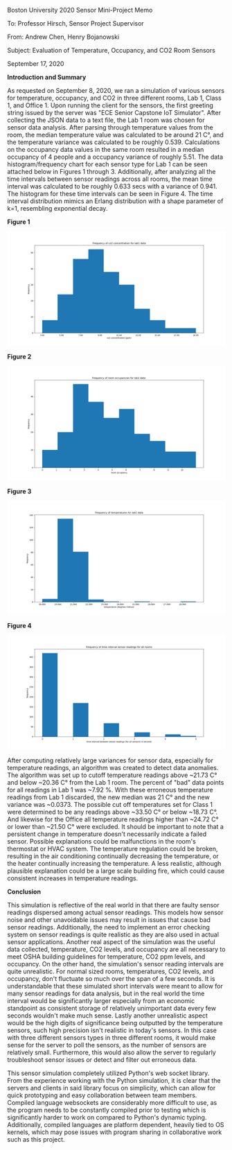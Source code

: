 Boston University 2020 Sensor Mini-Project Memo

To: Professor Hirsch, Sensor Project Supervisor

From: Andrew Chen, Henry Bojanowski

Subject: Evaluation of Temperature, Occupancy, and CO2 Room Sensors

September 17, 2020

**Introduction and Summary**

As requested on September 8, 2020, we ran a simulation of various sensors for temperature, occupancy, and CO2 in three different rooms, Lab 1, Class 1, and Office 1. Upon running the client for the sensors, the first greeting string issued by the server was &quot;ECE Senior Capstone IoT Simulator&quot;. After collecting the JSON data to a text file, the Lab 1 room was chosen for sensor data analysis. After parsing through temperature values from the room, the median temperature value was calculated to be around 21 C°, and the temperature variance was calculated to be roughly 0.539. Calculations on the occupancy data values in the same room resulted in a median occupancy of 4 people and a occupancy variance of roughly 5.51. The data histogram/frequency chart for each sensor type for Lab 1 can be seen attached below in Figures 1 through 3. Additionally, after analyzing all the time intervals between sensor readings across all rooms, the mean time interval was calculated to be roughly 0.633 secs with a variance of 0.941. The histogram for these time intervals can be seen in Figure 4. The time interval distribution mimics an Erlang distribution with a shape parameter of k=1, resembling exponential decay.

**Figure 1**

![](Images/frqco2lab1.png)

**Figure 2**

![](Images/frqoccupancieslab1.png)

**Figure 3**

![](Images/frqtemplab1.png)

**Figure 4**

![](Images/frqtimeintallrooms.png)



After computing relatively large variances for sensor data, especially for temperature readings, an algorithm was created to detect data anomalies. The algorithm was set up to cutoff temperature readings above ~21.73 C° and below ~20.36 C° from the Lab 1 room. The percent of &quot;bad&quot; data points for all readings in Lab 1 was ~7.92 %. With these erroneous temperature readings from Lab 1 discarded, the new median was 21 C° and the new variance was ~0.0373. The possible cut off temperatures set for Class 1 were determined to be any readings above ~33.50 C° or below ~18.73 C°. And likewise for the Office all temperature readings higher than ~24.72 C° or lower than ~21.50 C° were excluded. It should be important to note that a persistent change in temperature doesn&#39;t necessarily indicate a failed sensor. Possible explanations could be malfunctions in the room&#39;s thermostat or HVAC system. The temperature regulation could be broken, resulting in the air conditioning continually decreasing the temperature, or the heater continually increasing the temperature. A less realistic, although plausible explanation could be a large scale building fire, which could cause consistent increases in temperature readings.

**Conclusion**

This simulation is reflective of the real world in that there are faulty sensor readings dispersed among actual sensor readings. This models how sensor noise and other unavoidable issues may result in issues that cause bad sensor readings. Additionally, the need to implement an error checking system on sensor readings is quite realistic as they are also used in actual sensor applications. Another real aspect of the simulation was the useful data collected, temperature, CO2 levels, and occupancy are all necessary to meet OSHA building guidelines for temperature, CO2 ppm levels, and occupancy. On the other hand, the simulation&#39;s sensor reading intervals are quite unrealistic. For normal sized rooms, temperatures, CO2 levels, and occupancy, don&#39;t fluctuate so much over the span of a few seconds. It is understandable that these simulated short intervals were meant to allow for many sensor readings for data analysis, but in the real world the time interval would be significantly larger especially from an economic standpoint as consistent storage of relatively unimportant data every few seconds wouldn't make much sense. Lastly another unrealistic aspect would be the high digits of significance being outputted by the temperature sensors, such high precision isn't realistic in today's sensors. In this case with three different sensors types in three different rooms, it would make sense for the server to poll the sensors, as the number of sensors are relatively small. Furthermore, this would also allow the server to regularly troubleshoot sensor issues or detect and filter out erroneous data.

This sensor simulation completely utilized Python&#39;s web socket library. From the experience working with the Python simulation, it is clear that the servers and clients in said library focus on simplicity, which can allow for quick prototyping and easy collaboration between team members. Compiled language websockets are considerably more difficult to use, as the program needs to be constantly compiled prior to testing which is significantly harder to work on compared to Python&#39;s dynamic typing. Additionally, compiled languages are platform dependent, heavily tied to OS kernels, which may pose issues with program sharing in collaborative work such as this project.
